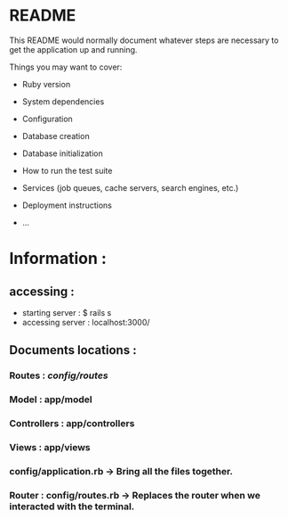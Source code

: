 # README

This README would normally document whatever steps are necessary to get the
application up and running.

Things you may want to cover:

* Ruby version

* System dependencies

* Configuration

* Database creation

* Database initialization

* How to run the test suite

* Services (job queues, cache servers, search engines, etc.)

* Deployment instructions

* ...

# Information :

## accessing :
* starting server  : $ rails s
* accessing server : localhost:3000/

## Documents locations :

### Routes : _config/routes_
### Model : app/model
### Controllers : app/controllers
### Views : app/views
### config/application.rb     -> Bring all the files together.
### Router : config/routes.rb -> Replaces the router when we interacted with the terminal.

